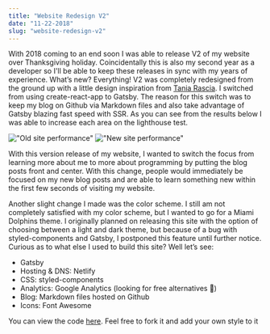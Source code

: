 ```yaml
---
title: "Website Redesign V2"
date: "11-22-2018"
slug: "website-redesign-v2"
---
```


With 2018 coming to an end soon I was able to release V2 of my website over Thanksgiving holiday. Coincidentally this is also my second year as a developer so I'll be able to keep these releases in sync with my years of experience. What’s new? Everything! V2 was completely redesigned from the ground up with a little design inspiration from [Tania Rascia](https://www.taniarascia.com/"). I switched from using create-react-app to Gatsby. The reason for this switch was to keep my blog on Github via Markdown files and also take advantage of Gatsby blazing fast speed with SSR. As you can see from the results below I was able to increase each area on the lighthouse test.

!["Old site performance"](https://res.cloudinary.com/smithmanny/image/upload/c_scale,f_auto,h_500,q_auto:best/v1542907305/old-site-performance_uws4hm.png)
!["New site performance"](https://res.cloudinary.com/smithmanny/image/upload/c_scale,f_auto,h_500,q_auto:best/v1542907305/new-site-performance_d2ixpo.png)

With this version release of my website, I wanted to switch the focus from learning more about me to more about programming by putting the blog posts front and center. With this change, people would immediately be focused on my new blog posts and are able to learn something new within the first few seconds of visiting my website. 

Another slight change I made was the color scheme. I still am not completely satisfied with my color scheme, but I wanted to go for a Miami Dolphins theme. I originally planned on releasing this site with the option of choosing between a light and dark theme, but because of a bug with styled-components and Gatsby, I postponed this feature until further notice. Curious as to what else I used to build this site? Well let’s see:

* Gatsby
* Hosting & DNS: Netlify
* CSS: styled-components
* Analytics: Google Analytics (looking for free alternatives 🤔)
* Blog: Markdown files hosted on Github 
* Icons: Font Awesome

You can view the code [here](https://github.com/smithmanny/Portfolio). Feel free to fork it and add your own style to it 
